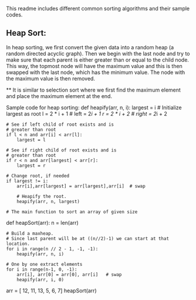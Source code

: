 This readme includes different common sorting algorithms and their sample codes.

## Heap Sort:
In heap sorting, we first convert the given data into a random heap (a random directed acyclic graph). Then we begin with the last node and try to make sure that each parent is either greater than or equal to the child node. This way, the topmost node will have the maximum value and this is then swapped with the last node, which has the minimum value. The node with the maximum value is then removed.

** It is similar to selection sort where we first find the maximum element and place the maximum element at the end.

Sample code for heap sorting:
def heapify(arr, n, i):
    largest = i  # Initialize largest as root
    l = 2 * i + 1     # left = 2*i + 1
    r = 2 * i + 2     # right = 2*i + 2
  
    # See if left child of root exists and is
    # greater than root
    if l < n and arr[i] < arr[l]:
        largest = l
  
    # See if right child of root exists and is
    # greater than root
    if r < n and arr[largest] < arr[r]:
        largest = r
  
    # Change root, if needed
    if largest != i:
        arr[i],arr[largest] = arr[largest],arr[i]  # swap
  
        # Heapify the root.
        heapify(arr, n, largest)
  
    # The main function to sort an array of given size
def heapSort(arr):
    n = len(arr)
  
    # Build a maxheap.
    # Since last parent will be at ((n//2)-1) we can start at that location.
    for i in range(n // 2 - 1, -1, -1):
        heapify(arr, n, i)
  
    # One by one extract elements
    for i in range(n-1, 0, -1):
        arr[i], arr[0] = arr[0], arr[i]   # swap
        heapify(arr, i, 0)

arr = [ 12, 11, 13, 5, 6, 7]
heapSort(arr)